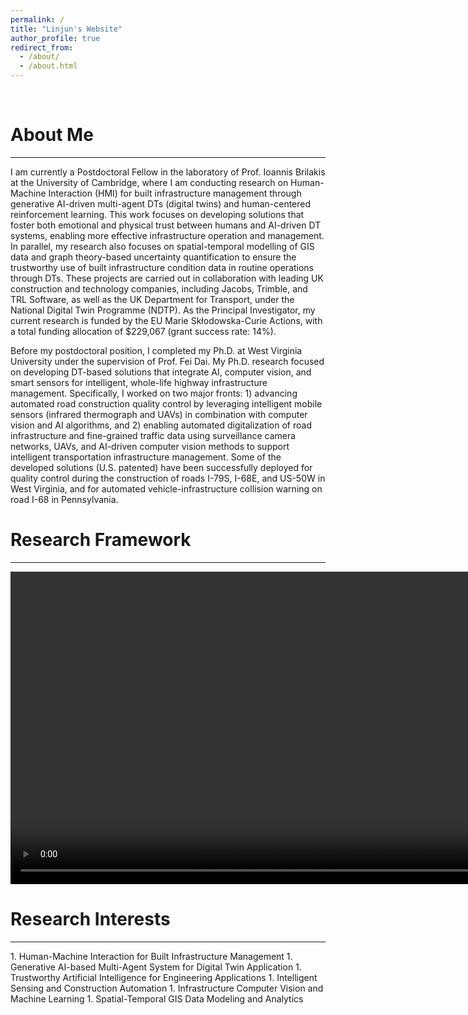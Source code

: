 ```yaml
---
permalink: /
title: "Linjun's Website"
author_profile: true
redirect_from: 
  - /about/
  - /about.html
---
```

<br>

About Me
======
<hr/>
I am currently a Postdoctoral Fellow in the laboratory of Prof. Ioannis Brilakis at the University of Cambridge, where I am conducting research on Human-Machine Interaction (HMI) for built infrastructure management through generative AI-driven multi-agent DTs (digital twins) and human-centered reinforcement learning. This work focuses on developing solutions that foster both emotional and physical trust between humans and AI-driven DT systems, enabling more effective infrastructure operation and management. In parallel, my research also focuses on spatial-temporal modelling of GIS data and graph theory-based uncertainty quantification to ensure the trustworthy use of built infrastructure condition data in routine operations through DTs. These projects are carried out in collaboration with leading UK construction and technology companies, including Jacobs, Trimble, and TRL Software, as well as the UK Department for Transport, under the National Digital Twin Programme (NDTP). As the Principal Investigator, my current research is funded by the EU Marie Skłodowska-Curie Actions, with a total funding allocation of $229,067 (grant success rate: 14%).

Before my postdoctoral position, I completed my Ph.D. at West Virginia University under the supervision of Prof. Fei Dai. My Ph.D. research focused on developing DT-based solutions that integrate AI, computer vision, and smart sensors for intelligent, whole-life highway infrastructure management. Specifically, I worked on two major fronts: 1) advancing automated road construction quality control by leveraging intelligent mobile sensors (infrared thermograph and UAVs) in combination with computer vision and AI algorithms, and 2) enabling automated digitalization of road infrastructure and fine-grained traffic data using surveillance camera networks, UAVs, and AI-driven computer vision methods to support intelligent transportation infrastructure management. Some of the developed solutions (U.S. patented) have been successfully deployed for quality control during the construction of roads I-79S, I-68E, and US-50W in West Virginia, and for automated vehicle-infrastructure collision warning on road I-68 in Pennsylvania. 
<br>

Research Framework
======
<hr/>
<video width="1000" height="500" autoplay loop muted playsinline controls>
  <source src="{{ '/images/research_demo1.av1.mp4' | relative_url }}" type="video/mp4">
</video>
<br>

Research Interests
======
<hr/>
1. Human-Machine Interaction for Built Infrastructure Management
1. Generative AI-based Multi-Agent System for Digital Twin Application
1. Trustworthy Artificial Intelligence for Engineering Applications
1. Intelligent Sensing and Construction Automation
1. Infrastructure Computer Vision and Machine Learning 
1. Spatial-Temporal GIS Data Modeling and Analytics
